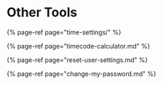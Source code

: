 # Other Tools

{% page-ref page="time-settings/" %}

{% page-ref page="timecode-calculator.md" %}

{% page-ref page="reset-user-settings.md" %}

{% page-ref page="change-my-password.md" %}

